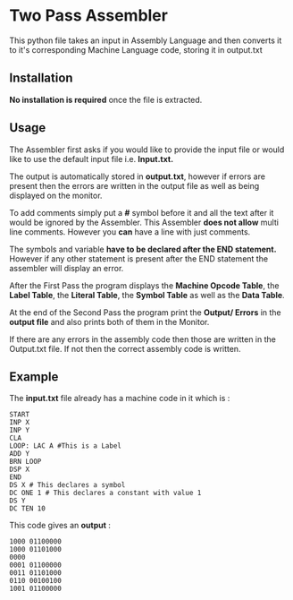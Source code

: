 # Two Pass Assembler

This python file takes an input in Assembly Language and then converts it to it's corresponding  Machine Language code, storing it in output.txt

## Installation

__No installation is required__ once the file is extracted.

## Usage

The Assembler first asks if you would like to provide the input file or would like to use the default input file i.e. __Input.txt.__

The output is automatically stored in __output.txt__, however if errors are present then the errors are written in the output file as well as being displayed on the monitor.

To add comments simply put a __#__ symbol before it and all the text after it would be ignored by the Assembler. This Assembler __does not allow__ multi line comments. However you __can__ have a line with just comments.

The symbols and variable __have to be declared after the END statement.__ However if any other statement is present after the END statement the assembler will display an error.

After the First Pass the program displays the __Machine Opcode Table__, the __Label Table__, the __Literal Table__, the __Symbol Table__ as well as the __Data Table__.

At the end of the Second Pass the program print the __Output/ Errors__ in the __output file__ and also prints both of them in the Monitor.

If there are any errors in the assembly code then those are written in the Output.txt file. If not then the correct assembly code is written.

## Example

The __input.txt__ file already has a machine code in it which is :

```
START
INP X
INP Y
CLA
LOOP: LAC A #This is a Label
ADD Y
BRN LOOP
DSP X
END
DS X # This declares a symbol
DC ONE 1 # This declares a constant with value 1
DS Y
DC TEN 10
```
This code gives an __output__ :

```
1000 01100000
1000 01101000
0000
0001 01100000
0011 01101000
0110 00100100
1001 01100000
```

